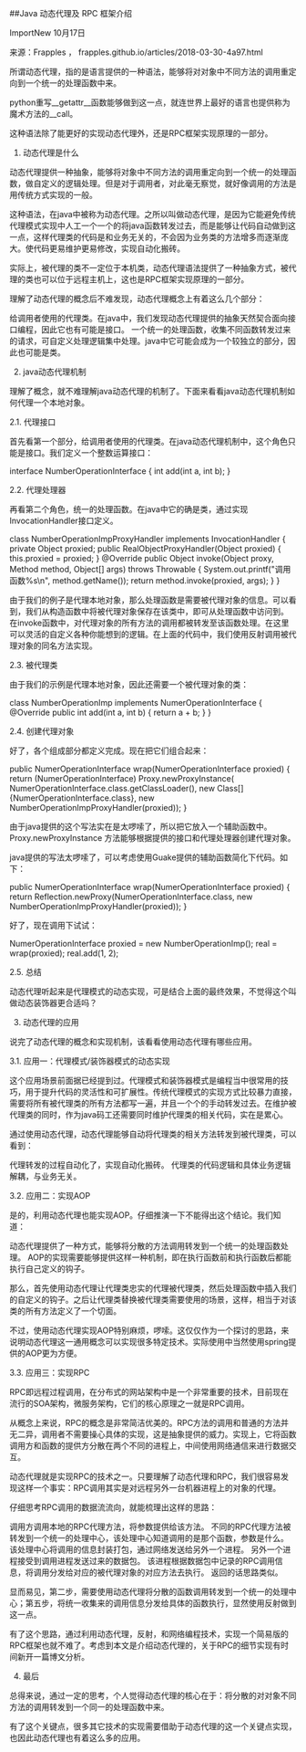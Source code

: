 ##Java 动态代理及 RPC 框架介绍

ImportNew  10月17日


来源：Frapples ，
frapples.github.io/articles/2018-03-30-4a97.html

所谓动态代理，指的是语言提供的一种语法，能够将对对象中不同方法的调用重定向到一个统一的处理函数中来。

python重写__getattr__函数能够做到这一点，就连世界上最好的语言也提供称为魔术方法的__call。

这种语法除了能更好的实现动态代理外，还是RPC框架实现原理的一部分。

1. 动态代理是什么

动态代理提供一种抽象，能够将对象中不同方法的调用重定向到一个统一的处理函数，做自定义的逻辑处理。但是对于调用者，对此毫无察觉，就好像调用的方法是用传统方式实现的一般。

这种语法，在java中被称为动态代理。之所以叫做动态代理，是因为它能避免传统代理模式实现中人工一个一个的将java函数转发过去，而是能够让代码自动做到这一点，这样代理类的代码是和业务无关的，不会因为业务类的方法增多而逐渐庞大。使代码更易维护更易修改，实现自动化搬砖。

实际上，被代理的类不一定位于本机类，动态代理语法提供了一种抽象方式，被代理的类也可以位于远程主机上，这也是RPC框架实现原理的一部分。

理解了动态代理的概念后不难发现，动态代理概念上有着这么几个部分：

给调用者使用的代理类。在java中，我们发现动态代理提供的抽象天然契合面向接口编程，因此它也有可能是接口。
一个统一的处理函数，收集不同函数转发过来的请求，可自定义处理逻辑集中处理。java中它可能会成为一个较独立的部分，因此也可能是类。

2. java动态代理机制

理解了概念，就不难理解java动态代理的机制了。下面来看看java动态代理机制如何代理一个本地对象。

2.1. 代理接口

首先看第一个部分，给调用者使用的代理类。在java动态代理机制中，这个角色只能是接口。我们定义一个整数运算接口：

interface NumberOperationInterface {
    int add(int a, int b);
}

2.2. 代理处理器

再看第二个角色，统一的处理函数。在java中它的确是类，通过实现InvocationHandler接口定义。

class NumberOperationImpProxyHandler implements InvocationHandler {
    private Object proxied;
    public RealObjectProxyHandler(Object proxied) {
        this.proxied = proxied;
    }
    @Override
    public Object invoke(Object proxy, Method method, Object[] args) throws Throwable {
        System.out.printf("调用函数%s\n", method.getName());
        return method.invoke(proxied, args);
    }
}

由于我们的例子是代理本地对象，那么处理函数是需要被代理对象的信息。可以看到，我们从构造函数中将被代理对象保存在该类中，即可从处理函数中访问到。
在invoke函数中，对代理对象的所有方法的调用都被转发至该函数处理。在这里可以灵活的自定义各种你能想到的逻辑。在上面的代码中，我们使用反射调用被代理对象的同名方法实现。

2.3. 被代理类

由于我们的示例是代理本地对象，因此还需要一个被代理对象的类：

class NumberOperationImp implements NumerOperationInterface {
    @Override
    public int add(int a, int b) {
        return a + b;
    }
}

2.4. 创建代理对象

好了，各个组成部分都定义完成。现在把它们组合起来：

public NumerOperationInterface wrap(NumerOperationInterface proxied) {
    return (NumerOperationInterface) Proxy.newProxyInstance(
        NumerOperationInterface.class.getClassLoader(),
        new Class[]{NumerOperationInterface.class},
        new NumberOperationImpProxyHandler(proxied));
}

由于java提供的这个写法实在是太啰嗦了，所以把它放入一个辅助函数中。
Proxy.newProxyInstance 方法能够根据提供的接口和代理处理器创建代理对象。

java提供的写法太啰嗦了，可以考虑使用Guake提供的辅助函数简化下代码。如下：

public NumerOperationInterface wrap(NumerOperationInterface proxied) {
    return Reflection.newProxy(NumerOperationInterface.class, new NumberOperationImpProxyHandler(proxied));
}

好了，现在调用下试试：

NumerOperationInterface proxied = new NumberOperationImp();
real = wrap(proxied);
real.add(1, 2);

2.5. 总结

动态代理听起来是代理模式的动态实现，可是结合上面的最终效果，不觉得这个叫做动态装饰器更合适吗？

3. 动态代理的应用

说完了动态代理的概念和实现机制，该看看使用动态代理有哪些应用。

3.1. 应用一：代理模式/装饰器模式的动态实现

这个应用场景前面据已经提到过。代理模式和装饰器模式是编程当中很常用的技巧，用于提升代码的灵活性和可扩展性。传统代理模式的实现方式比较暴力直接，需要将所有被代理类的所有方法都写一遍，并且一个个的手动转发过去。在维护被代理类的同时，作为java码工还需要同时维护代理类的相关代码，实在是累心。

通过使用动态代理，动态代理能够自动将代理类的相关方法转发到被代理类，可以看到：

代理转发的过程自动化了，实现自动化搬砖。
代理类的代码逻辑和具体业务逻辑解耦，与业务无关。

3.2. 应用二：实现AOP

是的，利用动态代理也能实现AOP。仔细推演一下不能得出这个结论。我们知道：

动态代理提供了一种方式，能够将分散的方法调用转发到一个统一的处理函数处理。
AOP的实现需要能够提供这样一种机制，即在执行函数前和执行函数后都能执行自己定义的钩子。

那么，首先使用动态代理让代理类忠实的代理被代理类，然后处理函数中插入我们的自定义的钩子。之后让代理类替换被代理类需要使用的场景，这样，相当于对该类的所有方法定义了一个切面。

不过，使用动态代理实现AOP特别麻烦，啰嗦。这仅仅作为一个探讨的思路，来说明动态代理这一通用概念可以实现很多特定技术。实际使用中当然使用spring提供的AOP更为方便。

3.3. 应用三：实现RPC

RPC即远程过程调用，在分布式的网站架构中是一个非常重要的技术，目前现在流行的SOA架构，微服务架构，它们的核心原理之一就是RPC调用。

从概念上来说，RPC的概念是非常简洁优美的。RPC方法的调用和普通的方法并无二异，调用者不需要操心具体的实现，这是抽象提供的威力。实现上，它将函数调用方和函数的提供方分散在两个不同的进程上，中间使用网络通信来进行数据交互。

动态代理就是实现RPC的技术之一。只要理解了动态代理和RPC，我们很容易发现这样一个事实：RPC调用其实是对远程另外一台机器进程上的对象的代理。

仔细思考RPC调用的数据流流向，就能梳理出这样的思路：

调用方调用本地的RPC代理方法，将参数提供给该方法。
不同的RPC代理方法被转发到一个统一的处理中心，该处理中心知道调用的是那个函数，参数是什么。
该处理中心将调用的信息封装打包，通过网络发送给另外一个进程。
另外一个进程接受到调用进程发送过来的数据包。
该进程根据数据包中记录的RPC调用信息，将调用分发给对应的被代理对象的对应方法去执行。
返回的话思路类似。

显而易见，第二步，需要使用动态代理将分散的函数调用转发到一个统一的处理中心；第五步，将统一收集来的调用信息分发给具体的函数执行，显然使用反射做到这一点。

有了这个思路，通过利用动态代理，反射，和网络编程技术，实现一个简易版的RPC框架也就不难了。考虑到本文是介绍动态代理的，关于RPC的细节实现有时间新开一篇博文分析。

4. 最后

总得来说，通过一定的思考，个人觉得动态代理的核心在于：将分散的对对象不同方法的调用转发到一个同一的处理函数中来。

有了这个关键点，很多其它技术的实现需要借助于动态代理的这一个关键点实现，也因此动态代理也有着这么多的应用。